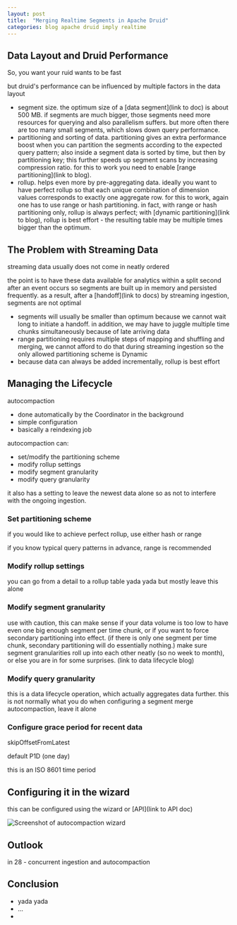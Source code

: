 ```yaml
---
layout: post
title:  "Merging Realtime Segments in Apache Druid"
categories: blog apache druid imply realtime
---
```


## Data Layout and Druid Performance

So, you want your ruid wants to be fast

but druid's performance can be influenced by multiple factors in the data layout

- segment size. the optimum size of a [data segment](link to doc) is about 500 MB. if segments are much bigger, those segments need more resources for querying and also parallelism suffers. but more often there are too many small segments, which slows down query performance.
- partitioning and sorting of data. partitioning gives an extra performance boost when you can partition the segments according to the expected query pattern; also inside a segment data is sorted by time, but then by partitioning key; this further speeds up segment scans by increasing compression ratio. for this to work you need to enable [range partitioning](link to blog).
- rollup. helps even more by pre-aggregating data. ideally you want to have perfect rollup so that each unique combination of dimension values corresponds to exactly one aggregate row. for this to work, again one has to use range or hash partitioning. in fact, with range or hash partitioning only, rollup is always perfect; with [dynamic partitioning](link to blog), rollup is best effort - the resulting table may be multiple times bigger than the optimum.

## The Problem with Streaming Data

streaming data usually does not come in neatly ordered

the point is to have these data available for analytics within a split second after an event occurs so segments are built up in memory and persisted frequently. as a result, after a [handoff](link to docs) by streaming ingestion, segments are not optimal

- segments will usually be smaller than optimum because we cannot wait long to initiate a handoff. in addition, we may have to juggle multiple time chunks simultaneously because of late arriving data
- range partitioning requires multiple steps of mapping and shuffling and merging, we cannot afford to do that during streaming ingestion so the only allowed partitioning scheme is Dynamic
- because data can always be added incrementally, rollup is best effort

## Managing the Lifecycle

autocompaction

- done automatically by the Coordinator in the background
- simple configuration
- basically a reindexing job

autocompaction can:

- set/modify the partitioning scheme
- modify rollup settings
- modify segment granularity
- modify query granularity

it also has a setting to leave the newest data alone so as not to interfere with the ongoing ingestion.

### Set partitioning scheme

if you would like to achieve perfect rollup, use either hash or range

if you know typical query patterns in advance, range is recommended

### Modify rollup settings

you can go from a detail to a rollup table yada yada but mostly leave this alone

### Modify segment granularity

use with caution, this can make sense if your data volume is too low to have even one big enough segment per time chunk, or if you want to force secondary partitioning into effect. (if there is only one segment per time chunk, secondary partitioning will do essentially nothing.) make sure segment granularities roll up into each other neatly (so no week to month), or else you are in for some surprises. (link to data lifecycle blog)

### Modify query granularity

this is a data lifecycle operation, which actually aggregates data further. this is not normally what you do when configuring a segment merge autocompaction, leave it alone

### Configure grace period for recent data

skipOffsetFromLatest

default P1D (one day)

this is an ISO 8601 time period

## Configuring it in the wizard

this can be configured using the wizard or [API](link to API doc)

![Screenshot of autocompaction wizard]()

## Outlook

in 28 - concurrent ingestion and autocompaction

## Conclusion

- yada yada
- ...
- 

